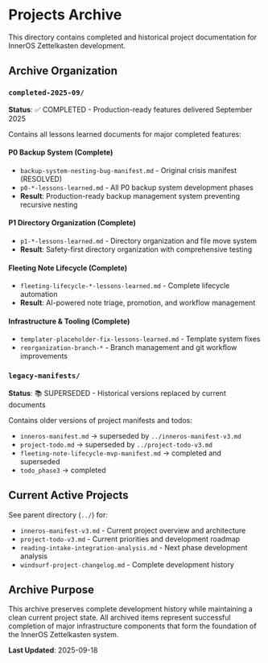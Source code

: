 # Projects Archive

This directory contains completed and historical project documentation for InnerOS Zettelkasten development.

## Archive Organization

### `completed-2025-09/`
**Status**: ✅ COMPLETED - Production-ready features delivered September 2025

Contains all lessons learned documents for major completed features:

#### P0 Backup System (Complete)
- `backup-system-nesting-bug-manifest.md` - Original crisis manifest (RESOLVED)
- `p0-*-lessons-learned.md` - All P0 backup system development phases
- **Result**: Production-ready backup management system preventing recursive nesting

#### P1 Directory Organization (Complete) 
- `p1-*-lessons-learned.md` - Directory organization and file move system
- **Result**: Safety-first directory organization with comprehensive testing

#### Fleeting Note Lifecycle (Complete)
- `fleeting-lifecycle-*-lessons-learned.md` - Complete lifecycle automation
- **Result**: AI-powered note triage, promotion, and workflow management

#### Infrastructure & Tooling (Complete)
- `templater-placeholder-fix-lessons-learned.md` - Template system fixes
- `reorganization-branch-*` - Branch management and git workflow improvements

### `legacy-manifests/`
**Status**: 📚 SUPERSEDED - Historical versions replaced by current documents

Contains older versions of project manifests and todos:
- `inneros-manifest.md` → superseded by `../inneros-manifest-v3.md`
- `project-todo.md` → superseded by `../project-todo-v3.md`
- `fleeting-note-lifecycle-mvp-manifest.md` → completed and superseded
- `todo_phase3` → completed

## Current Active Projects

See parent directory (`../`) for:
- `inneros-manifest-v3.md` - Current project overview and architecture
- `project-todo-v3.md` - Current priorities and development roadmap
- `reading-intake-integration-analysis.md` - Next phase development analysis
- `windsurf-project-changelog.md` - Complete development history

## Archive Purpose

This archive preserves complete development history while maintaining a clean current project state. All archived items represent successful completion of major infrastructure components that form the foundation of the InnerOS Zettelkasten system.

**Last Updated**: 2025-09-18
